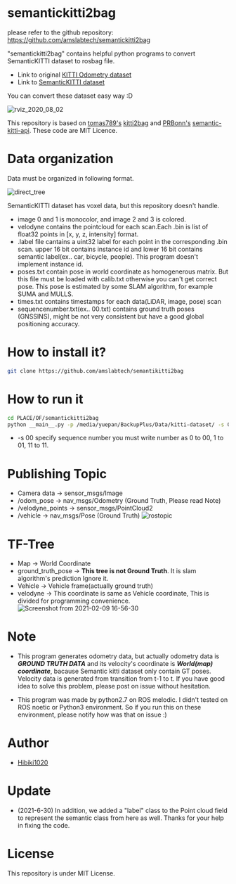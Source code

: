 # semantickitti2bag

please refer to the github repository: https://github.com/amslabtech/semantickitti2bag

"semantickitti2bag" contains helpful python programs to convert SemanticKITTI dataset to rosbag file.

 * Link to original [KITTI Odometry dataset](http://www.cvlibs.net/datasets/kitti/eval_odometry.php)
 * Link to [SemanticKITTI dataset](http://semantic-kitti.org/)

You can convert these dataset easy way :D

![rviz_2020_08_02](https://user-images.githubusercontent.com/60866340/89119958-13a2de80-d4ed-11ea-8ffc-29a5c5f5f420.png)

This repository is based on [tomas789's](https://github.com/tomas789) [kitti2bag](https://github.com/tomas789/kitti2bag) and [PRBonn's](https://github.com/PRBonn) [semantic-kitti-api](https://github.com/PRBonn/semantic-kitti-api). These code are MIT Licence.

# Data organization

Data must be organized in following format.

![direct_tree](https://user-images.githubusercontent.com/60866340/89120963-a9426c00-d4f5-11ea-8cb7-a4e2aa83e8cd.png)


SemanticKITTI dataset has voxel data, but this repository doesn't handle.

 * image 0 and 1 is monocolor, and image 2 and 3 is colored.
 * velodyne contains the pointcloud for each scan.Each .bin is list of float32 points in [x, y, z, intensity] format.
 * .label file cantains a uint32 label for each point in the corresponding .bin scan. upper 16 bit contains instance id and lower 16 bit contains semantic label(ex.. car, bicycle, people). This program doesn't implement instance id.
 * poses.txt contain pose in world coordinate as homogenerous matrix. But this file must be loaded with calib.txt otherwise you can't get correct pose. This pose is estimated by some SLAM algorithm, for example SUMA and MULLS.
 * times.txt contains timestamps for each data(LiDAR, image, pose) scan
 * sequencenumber.txt(ex.. 00.txt) contains ground truth poses (GNSSINS), might be not very consistent but have a good global positioning accuracy.

# How to install it?
```bash
git clone https://github.com/amslabtech/semantikitti2bag
```

# How to run it

```bash
cd PLACE/OF/semantickitti2bag
python __main__.py -p /media/yuepan/BackupPlus/Data/kitti-dataset/ -s 00
```

 * -s 00 specify sequence number you must write number as 0 to  00, 1 to 01, 11 to 11.

# Publishing Topic
* Camera data      -> sensor_msgs/Image
* /odom_pose       -> nav_msgs/Odometry (Ground Truth, Please read Note)
* /velodyne_points -> sensor_msgs/PointCloud2
* /vehicle         -> nav_msgs/Pose (Ground Truth)
![rostopic](https://user-images.githubusercontent.com/60866340/107331157-d3ed2d00-6af5-11eb-968d-faffdebc06fa.png)

# TF-Tree

* Map          -> World Coordinate
* ground_truth_pose -> **This tree is not Ground Truth**. It is slam algorithm's prediction Ignore it.
* Vehicle      -> Vehicle frame(actually ground truth)
* velodyne     -> This coordinate is same as Vehicle coordinate, This is divided for programming convenience.
![Screenshot from 2021-02-09 16-56-30](https://user-images.githubusercontent.com/60866340/107333453-d8671500-6af8-11eb-8ea7-77b5dcd0cedb.png)

# Note

* This program generates odometry data, but actually odometry data is ***GROUND TRUTH DATA*** and its velocity's coordinate is ***World(map) coordinate***, bacause Semantic kitti dataset only contain GT poses. Velocity data is generated from transition from t-1 to t. If you have good idea to solve this problem, please post on issue without hesitation.

* This program was made by python2.7 on ROS melodic. I didn't tested on ROS noetic or Python3 environment. So if you run this on these environment, please notify how was that on issue :)

# Author

 * [Hibiki1020](https://github.com/Hibiki1020)

# Update
* (2021-6-30) In addition, we added a "label" class to the Point cloud field to represent the semantic class from here as well. Thanks for your help in fixing the code.

# License
This repository is under MIT License.
